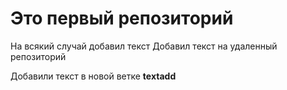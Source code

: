 # Это первый репозиторий

На всякий случай добавил текст
Добавил текст на удаленный репозиторий

Добавили текст в новой ветке **textadd**
